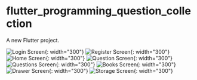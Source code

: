 # flutter_programming_question_collection

A new Flutter project.

![Login Screen](./previews/login.jpg){: width="300"}
![Register Screen](./previews/register.jpg){: width="300"}
![Home Screen](./previews/home.jpg){: width="300"}
![Question Screen](./previews/question.jpg){: width="300"}
![Questions Screen](./previews/questions.jpg){: width="300"}
![Books Screen](./previews/books.jpg){: width="300"}
![Drawer Screen](./previews/drawer.jpg){: width="300"}
![Storage Screen](./previews/storage.jpg){: width="300"}